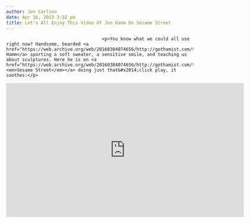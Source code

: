 ```yaml
---
author: Jen Carlson
date: Apr 16, 2013 3:32 pm
title: Let's All Enjoy This Video Of Jon Hamm On Sesame Street
---
```


	
										<p>You know what we could all use right now? Handsome, bearded <a href="https://web.archive.org/web/20160304074656/http://gothamist.com/tags/jonhamm">Jon Hamm</a> sporting a soft sweater, a sensitive smile, and teaching us about sculptures. Here he is on <a href="https://web.archive.org/web/20160304074656/http://gothamist.com/tags/sesamestreet"><em>Sesame Street</em></a> doing just that&#x2014;click play, it soothes:</p>

<p><iframe width="640" height="360" src="https://web.archive.org/web/20160304074656if_/http://www.youtube.com/embed/NCE0M-icUY0" frameborder="0" allowfullscreen></iframe></p>					
										
									
				